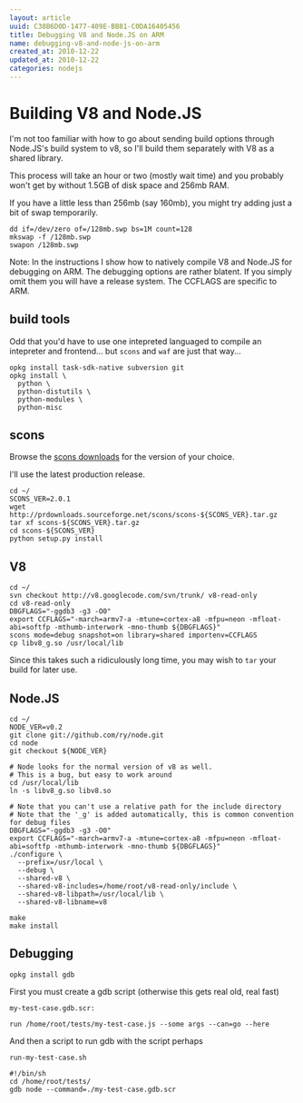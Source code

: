 ```yaml
---
layout: article
uuid: C38B6D0D-1477-409E-BB81-C0DA16405456
title: Debugging V8 and Node.JS on ARM
name: debugging-v8-and-node-js-on-arm
created_at: 2010-12-22
updated_at: 2010-12-22
categories: nodejs
---
```


Building V8 and Node.JS
====

I'm not too familiar with how to go about sending build options through Node.JS's build system to v8,
so I'll build them separately with V8 as a shared library.

This process will take an hour or two (mostly wait time) and you probably won't get by without 1.5GB of disk space and 256mb RAM.

If you have a little less than 256mb (say 160mb), you might try adding just a bit of swap temporarily.

    dd if=/dev/zero of=/128mb.swp bs=1M count=128
    mkswap -f /128mb.swp
    swapon /128mb.swp

Note: In the instructions I show how to natively compile V8 and Node.JS for debugging on ARM.
The debugging options are rather blatent. If you simply omit them you will have a release system.
The CCFLAGS are specific to ARM.

build tools
----

Odd that you'd have to use one intepreted languaged to compile an intepreter and frontend... but `scons` and `waf` are just that way...

    opkg install task-sdk-native subversion git
    opkg install \
      python \
      python-distutils \
      python-modules \
      python-misc

scons
----

Browse the [scons downloads](http://www.scons.org/download.php) for the version of your choice.

I'll use the latest production release.

    cd ~/
    SCONS_VER=2.0.1
    wget http://prdownloads.sourceforge.net/scons/scons-${SCONS_VER}.tar.gz
    tar xf scons-${SCONS_VER}.tar.gz
    cd scons-${SCONS_VER}
    python setup.py install
    

V8
----

    cd ~/
    svn checkout http://v8.googlecode.com/svn/trunk/ v8-read-only
    cd v8-read-only
    DBGFLAGS="-ggdb3 -g3 -O0"
    export CCFLAGS="-march=armv7-a -mtune=cortex-a8 -mfpu=neon -mfloat-abi=softfp -mthumb-interwork -mno-thumb ${DBGFLAGS}"
    scons mode=debug snapshot=on library=shared importenv=CCFLAGS
    cp libv8_g.so /usr/local/lib

Since this takes such a ridiculously long time, you may wish to `tar` your build for later use.

Node.JS
----

    cd ~/
    NODE_VER=v0.2
    git clone git://github.com/ry/node.git
    cd node
    git checkout ${NODE_VER}

    # Node looks for the normal version of v8 as well.
    # This is a bug, but easy to work around
    cd /usr/local/lib
    ln -s libv8_g.so libv8.so

    # Note that you can't use a relative path for the include directory
    # Note that the '_g' is added automatically, this is common convention for debug files
    DBGFLAGS="-ggdb3 -g3 -O0"
    export CCFLAGS="-march=armv7-a -mtune=cortex-a8 -mfpu=neon -mfloat-abi=softfp -mthumb-interwork -mno-thumb ${DBGFLAGS}"
    ./configure \
      --prefix=/usr/local \
      --debug \
      --shared-v8 \
      --shared-v8-includes=/home/root/v8-read-only/include \
      --shared-v8-libpath=/usr/local/lib \
      --shared-v8-libname=v8

    make
    make install

Debugging
----

    opkg install gdb

First you must create a gdb script (otherwise this gets real old, real fast)

`my-test-case.gdb.scr:`

    run /home/root/tests/my-test-case.js --some args --can=go --here

And then a script to run gdb with the script perhaps

`run-my-test-case.sh`

    #!/bin/sh
    cd /home/root/tests/
    gdb node --command=./my-test-case.gdb.scr
